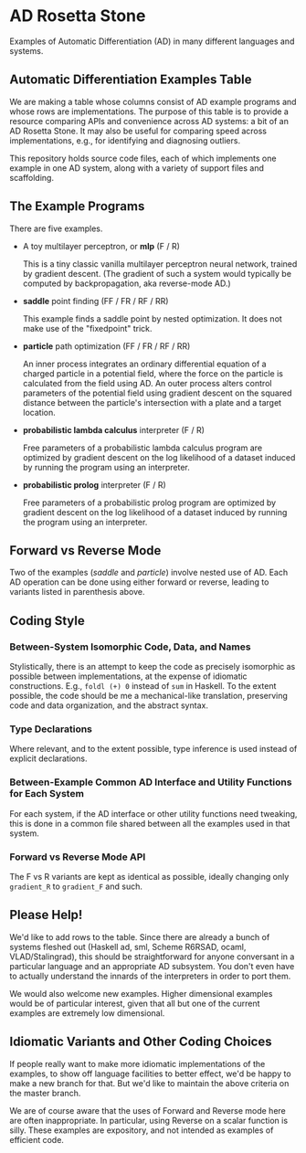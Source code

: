 # AD Rosetta Stone

Examples of Automatic Differentiation (AD) in many different languages and systems.

## Automatic Differentiation Examples Table

We are making a table whose columns consist of AD example programs and whose rows are implementations.  The purpose of this table is to provide a resource comparing APIs and convenience across AD systems: a bit of an AD Rosetta Stone.  It may also be useful for comparing speed across implementations, e.g., for identifying and diagnosing outliers.

This repository holds source code files, each of which implements one example in one AD system, along with a variety of support files and scaffolding.

## The Example Programs

There are five examples.

* A toy multilayer perceptron, or **mlp** (F / R)

  This is a tiny classic vanilla multilayer perceptron neural network, trained by gradient descent.  (The gradient of such a system would typically be computed by backpropagation, aka reverse-mode AD.)

* **saddle** point finding (FF / FR / RF / RR)

  This example finds a saddle point by nested optimization. It does not make use of the "fixedpoint" trick.

* **particle** path optimization (FF / FR / RF / RR)

  An inner process integrates an ordinary differential equation of a charged particle in a potential field, where the force on the particle is calculated from the field using AD.  An outer process alters control parameters of the potential field using gradient descent on the squared distance between the particle's intersection with a plate and a target location.

* **probabilistic lambda calculus** interpreter (F / R)

  Free parameters of a probabilistic lambda calculus program are optimized by gradient descent on the log likelihood of a dataset induced by running the program using an interpreter.

* **probabilistic prolog** interpreter (F / R)

  Free parameters of a probabilistic prolog program are optimized by gradient descent on the log likelihood of a dataset induced by running the program using an interpreter.

## Forward vs Reverse Mode

Two of the examples (*saddle* and *particle*) involve nested use of AD.  Each AD operation can be done using either forward or reverse, leading to variants listed in parenthesis above.

## Coding Style

### Between-System Isomorphic Code, Data, and Names

Stylistically, there is an attempt to keep the code as precisely isomorphic as possible between implementations, at the expense of idiomatic constructions.  E.g., `foldl (+) 0` instead of `sum` in Haskell.  To the extent possible, the code should be me a mechanical-like translation, preserving code and data organization, and the abstract syntax.

### Type Declarations

Where relevant, and to the extent possible, type inference is used instead of explicit declarations.

### Between-Example Common AD Interface and Utility Functions for Each System

For each system, if the AD interface or other utility functions need tweaking, this is done in a common file shared between all the examples used in that system.

### Forward vs Reverse Mode API

The F vs R variants are kept as identical as possible, ideally changing only `gradient_R` to `gradient_F` and such.

## Please Help!

We'd like to add rows to the table.  Since there are already a bunch of systems fleshed out (Haskell ad, sml, Scheme R6RSAD, ocaml, VLAD/Stalingrad), this should be straightforward for anyone conversant in a particular language and an appropriate AD subsystem.  You don't even have to actually understand the innards of the interpreters in order to port them.

We would also welcome new examples.  Higher dimensional examples would be of particular interest, given that all but one of the current examples are extremely low dimensional.

## Idiomatic Variants and Other Coding Choices

If people really want to make more idiomatic implementations of the examples, to show off language facilities to better effect, we'd be happy to make a new branch for that.  But we'd like to maintain the above criteria on the master branch.

We are of course aware that the uses of Forward and Reverse mode here are often inappropriate.  In particular, using Reverse on a scalar function is silly.  These examples are expository, and not intended as examples of efficient code.
